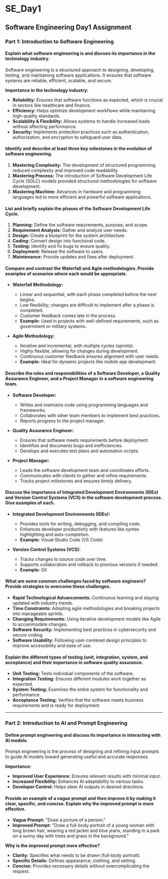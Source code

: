 # SE_Day1

## Software Engineering Day1 Assignment

### Part 1: Introduction to Software Engineering

#### Explain what software engineering is and discuss its importance in the technology industry.
Software engineering is a structured approach to designing, developing, testing, and maintaining software applications. It ensures that software systems are reliable, efficient, scalable, and secure.

**Importance in the technology industry:**
- **Reliability:** Ensures that software functions as expected, which is crucial in sectors like healthcare and finance.
- **Efficiency:** Helps optimize development workflows while maintaining high-quality standards.
- **Scalability & Flexibility:** Allows systems to handle increased loads without affecting performance.
- **Security:** Implements protection practices such as authentication, authorization, and encryption to safeguard user data.

#### Identify and describe at least three key milestones in the evolution of software engineering.
1. **Mastering Complexity:** The development of structured programming reduced complexity and improved code readability.
2. **Mastering Process:** The introduction of Software Development Life Cycle (SDLC) models provided structured methodologies for software development.
3. **Mastering Machine:** Advances in hardware and programming languages led to more efficient and powerful software applications.

#### List and briefly explain the phases of the Software Development Life Cycle.
1. **Planning:** Define the software requirements, purpose, and scope.
2. **Requirement Analysis:** Gather and analyze user needs.
3. **Design:** Create a blueprint for the system architecture.
4. **Coding:** Convert design into functional code.
5. **Testing:** Identify and fix bugs to ensure quality.
6. **Deployment:** Release the software to users.
7. **Maintenance:** Provide updates and fixes after deployment.

#### Compare and contrast the Waterfall and Agile methodologies. Provide examples of scenarios where each would be appropriate.
- **Waterfall Methodology:**
  - Linear and sequential, with each phase completed before the next begins.
  - Low flexibility; changes are difficult to implement after a phase is completed.
  - Customer feedback comes late in the process.
  - **Example:** Used in projects with well-defined requirements, such as government or military systems.

- **Agile Methodology:**
  - Iterative and incremental, with multiple cycles (sprints).
  - Highly flexible, allowing for changes during development.
  - Continuous customer feedback ensures alignment with user needs.
  - **Example:** Ideal for dynamic projects like mobile app development.

#### Describe the roles and responsibilities of a Software Developer, a Quality Assurance Engineer, and a Project Manager in a software engineering team.
- **Software Developer:**
  - Writes and maintains code using programming languages and frameworks.
  - Collaborates with other team members to implement best practices.
  - Reports progress to the project manager.

- **Quality Assurance Engineer:**
  - Ensures that software meets requirements before deployment.
  - Identifies and documents bugs and inefficiencies.
  - Develops and executes test plans and automation scripts.

- **Project Manager:**
  - Leads the software development team and coordinates efforts.
  - Communicates with clients to gather and refine requirements.
  - Tracks project milestones and ensures timely delivery.

#### Discuss the importance of Integrated Development Environments (IDEs) and Version Control Systems (VCS) in the software development process. Give examples of each.
- **Integrated Development Environments (IDEs):**
  - Provides tools for writing, debugging, and compiling code.
  - Enhances developer productivity with features like syntax highlighting and auto-completion.
  - **Example:** Visual Studio Code (VS Code)

- **Version Control Systems (VCS):**
  - Tracks changes to source code over time.
  - Supports collaboration and rollback to previous versions if needed.
  - **Example:** Git

#### What are some common challenges faced by software engineers? Provide strategies to overcome these challenges.
- **Rapid Technological Advancements:** Continuous learning and staying updated with industry trends.
- **Time Constraints:** Adopting agile methodologies and breaking projects into manageable sprints.
- **Changing Requirements:** Using iterative development models like Agile to accommodate changes.
- **Software Security:** Implementing best practices in cybersecurity and secure coding.
- **Software Usability:** Following user-centered design principles to improve accessibility and ease of use.

#### Explain the different types of testing (unit, integration, system, and acceptance) and their importance in software quality assurance.
- **Unit Testing:** Tests individual components of the software.
- **Integration Testing:** Ensures different modules work together as expected.
- **System Testing:** Examines the entire system for functionality and performance.
- **Acceptance Testing:** Verifies that the software meets business requirements and is ready for deployment.

---

### Part 2: Introduction to AI and Prompt Engineering

#### Define prompt engineering and discuss its importance in interacting with AI models.
Prompt engineering is the process of designing and refining input prompts to guide AI models toward generating useful and accurate responses.

**Importance:**
- **Improved User Experience:** Ensures relevant results with minimal input.
- **Increased Flexibility:** Enhances AI adaptability to various tasks.
- **Developer Control:** Helps steer AI outputs in desired directions.

#### Provide an example of a vague prompt and then improve it by making it clear, specific, and concise. Explain why the improved prompt is more effective.
- **Vague Prompt:** "Draw a picture of a person."
- **Improved Prompt:** "Draw a full-body portrait of a young woman with long brown hair, wearing a red jacket and blue jeans, standing in a park on a sunny day with trees and grass in the background."

**Why is the improved prompt more effective?**
- **Clarity:** Specifies what needs to be drawn (full-body portrait).
- **Specific Details:** Defines appearance, clothing, and setting.
- **Concise:** Provides necessary details without overcomplicating the request.
